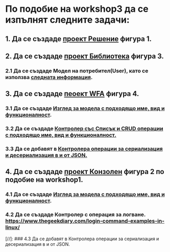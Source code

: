# По подобие на workshop3 да се изпълнят следните задачи:
## 1. Да се създаде [проект Решение](https://github.com/vakovsky/11/blob/main/part1(mvc)/docs/projects.pdf) фигура 1.
## 2. Да се създаде [проект Библиотека](https://github.com/vakovsky/11/blob/main/part1(mvc)/docs/projects.pdf) фигура 3.
### 2.1 Да се създаде Модел на потребител(User), като се използва [следната информация](https://www.cyberciti.biz/faq/understanding-etcpasswd-file-format/). 
## 3. Да се създаде [пеоект WFA](https://github.com/vakovsky/11/blob/main/part1(mvc)/docs/projects.pdf) фигура 4.
### 3.1 Да се създаде [Изглед за модела с подходящо име, вид и функционалност](https://github.com/vakovsky/11/blob/main/part1(mvc)/homework/homework3/FormUserView.png).
### 3.2 Да се създаде [Контролер със Списък и CRUD операции с подходящо име, вид и функционалност.](https://github.com/vakovsky/11/blob/main/part1(mvc)/homework/homework3/FormUsers.png)
### 3.3 Да се добавят в [Контролера операции за сериализация и десериализация в и от JSON.](https://github.com/vakovsky/11/blob/main/part1(mvc)/homework/homework3/FormUsersWithJSON.png)
## 4. Да се създаде [проект Конзолен](https://github.com/vakovsky/11/blob/main/part1(mvc)/docs/projects.pdf) фигура 2 по подобие на workshop1.
### 4.1 Да се създаде [Изглед за модела с подходящо име, вид и функционалност](https://github.com/vakovsky/11/blob/main/part1(mvc)/homework/homework3/View.png).
### 4.2 Да се създаде Контролер с операция за логване. https://www.thegeekdiary.com/login-command-examples-in-linux/
[//]: ### 4.3 Да се добавят в Контролера операции за сериализация и десериализация в и от JSON.
